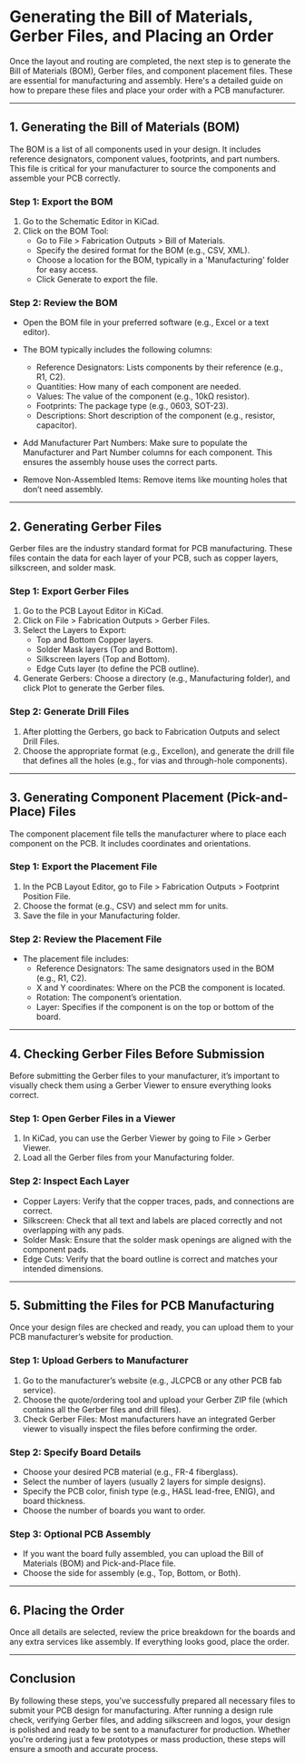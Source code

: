 # Generating the Bill of Materials, Gerber Files, and Placing an Order

Once the layout and routing are completed, the next step is to generate the Bill of Materials (BOM), Gerber files, and component placement files. These are essential for manufacturing and assembly. Here's a detailed guide on how to prepare these files and place your order with a PCB manufacturer.

---

## 1. Generating the Bill of Materials (BOM)

The BOM is a list of all components used in your design. It includes reference designators, component values, footprints, and part numbers. This file is critical for your manufacturer to source the components and assemble your PCB correctly.

### Step 1: Export the BOM
1. Go to the Schematic Editor in KiCad.
2. Click on the BOM Tool:
   - Go to File > Fabrication Outputs > Bill of Materials.
   - Specify the desired format for the BOM (e.g., CSV, XML).
   - Choose a location for the BOM, typically in a 'Manufacturing' folder for easy access.
   - Click Generate to export the file.

### Step 2: Review the BOM
- Open the BOM file in your preferred software (e.g., Excel or a text editor).
- The BOM typically includes the following columns:
  - Reference Designators: Lists components by their reference (e.g., R1, C2).
  - Quantities: How many of each component are needed.
  - Values: The value of the component (e.g., 10kΩ resistor).
  - Footprints: The package type (e.g., 0603, SOT-23).
  - Descriptions: Short description of the component (e.g., resistor, capacitor).
  
- Add Manufacturer Part Numbers: Make sure to populate the Manufacturer and Part Number columns for each component. This ensures the assembly house uses the correct parts.
- Remove Non-Assembled Items: Remove items like mounting holes that don’t need assembly.

---

## 2. Generating Gerber Files

Gerber files are the industry standard format for PCB manufacturing. These files contain the data for each layer of your PCB, such as copper layers, silkscreen, and solder mask.

### Step 1: Export Gerber Files
1. Go to the PCB Layout Editor in KiCad.
2. Click on File > Fabrication Outputs > Gerber Files.
3. Select the Layers to Export:
   - Top and Bottom Copper layers.
   - Solder Mask layers (Top and Bottom).
   - Silkscreen layers (Top and Bottom).
   - Edge Cuts layer (to define the PCB outline).
4. Generate Gerbers: Choose a directory (e.g., Manufacturing folder), and click Plot to generate the Gerber files.

### Step 2: Generate Drill Files
1. After plotting the Gerbers, go back to Fabrication Outputs and select Drill Files.
2. Choose the appropriate format (e.g., Excellon), and generate the drill file that defines all the holes (e.g., for vias and through-hole components).

---

## 3. Generating Component Placement (Pick-and-Place) Files

The component placement file tells the manufacturer where to place each component on the PCB. It includes coordinates and orientations.

### Step 1: Export the Placement File
1. In the PCB Layout Editor, go to File > Fabrication Outputs > Footprint Position File.
2. Choose the format (e.g., CSV) and select mm for units.
3. Save the file in your Manufacturing folder.

### Step 2: Review the Placement File
- The placement file includes:
  - Reference Designators: The same designators used in the BOM (e.g., R1, C2).
  - X and Y coordinates: Where on the PCB the component is located.
  - Rotation: The component’s orientation.
  - Layer: Specifies if the component is on the top or bottom of the board.

---

## 4. Checking Gerber Files Before Submission

Before submitting the Gerber files to your manufacturer, it’s important to visually check them using a Gerber Viewer to ensure everything looks correct.

### Step 1: Open Gerber Files in a Viewer
1. In KiCad, you can use the Gerber Viewer by going to File > Gerber Viewer.
2. Load all the Gerber files from your Manufacturing folder.

### Step 2: Inspect Each Layer
- Copper Layers: Verify that the copper traces, pads, and connections are correct.
- Silkscreen: Check that all text and labels are placed correctly and not overlapping with any pads.
- Solder Mask: Ensure that the solder mask openings are aligned with the component pads.
- Edge Cuts: Verify that the board outline is correct and matches your intended dimensions.

---

## 5. Submitting the Files for PCB Manufacturing

Once your design files are checked and ready, you can upload them to your PCB manufacturer’s website for production.

### Step 1: Upload Gerbers to Manufacturer
1. Go to the manufacturer’s website (e.g., JLCPCB or any other PCB fab service).
2. Choose the quote/ordering tool and upload your Gerber ZIP file (which contains all the Gerber files and drill files).
3. Check Gerber Files: Most manufacturers have an integrated Gerber viewer to visually inspect the files before confirming the order.

### Step 2: Specify Board Details
- Choose your desired PCB material (e.g., FR-4 fiberglass).
- Select the number of layers (usually 2 layers for simple designs).
- Specify the PCB color, finish type (e.g., HASL lead-free, ENIG), and board thickness.
- Choose the number of boards you want to order.

### Step 3: Optional PCB Assembly
- If you want the board fully assembled, you can upload the Bill of Materials (BOM) and Pick-and-Place file.
- Choose the side for assembly (e.g., Top, Bottom, or Both).

---

## 6. Placing the Order

Once all details are selected, review the price breakdown for the boards and any extra services like assembly. If everything looks good, place the order.

---

## Conclusion

By following these steps, you’ve successfully prepared all necessary files to submit your PCB design for manufacturing. After running a design rule check, verifying Gerber files, and adding silkscreen and logos, your design is polished and ready to be sent to a manufacturer for production. Whether you're ordering just a few prototypes or mass production, these steps will ensure a smooth and accurate process.